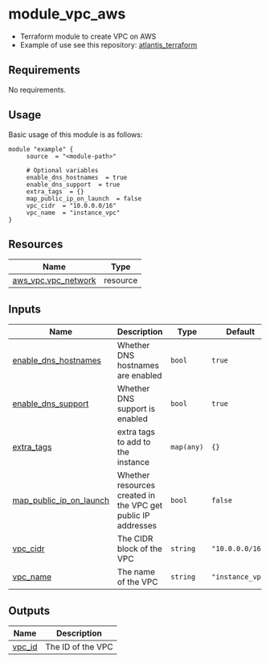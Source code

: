 # module_vpc_aws

- Terraform module to create VPC on AWS
- Example of use see this repository: [atlantis_terraform](https://github.com/pdaambrosio/atlantis_terraform)

<!-- BEGIN_AUTOMATED_TF_DOCS_BLOCK -->
## Requirements

No requirements.
## Usage
Basic usage of this module is as follows:
```hcl
module "example" {
	 source  = "<module-path>"

	 # Optional variables
	 enable_dns_hostnames  = true
	 enable_dns_support  = true
	 extra_tags  = {}
	 map_public_ip_on_launch  = false
	 vpc_cidr  = "10.0.0.0/16"
	 vpc_name  = "instance_vpc"
}
```
## Resources

| Name | Type |
|------|------|
| [aws_vpc.vpc_network](https://registry.terraform.io/providers/hashicorp/aws/latest/docs/resources/vpc) | resource |
## Inputs

| Name | Description | Type | Default | Required |
|------|-------------|------|---------|:--------:|
| <a name="input_enable_dns_hostnames"></a> [enable\_dns\_hostnames](#input\_enable\_dns\_hostnames) | Whether DNS hostnames are enabled | `bool` | `true` | no |
| <a name="input_enable_dns_support"></a> [enable\_dns\_support](#input\_enable\_dns\_support) | Whether DNS support is enabled | `bool` | `true` | no |
| <a name="input_extra_tags"></a> [extra\_tags](#input\_extra\_tags) | extra tags to add to the instance | `map(any)` | `{}` | no |
| <a name="input_map_public_ip_on_launch"></a> [map\_public\_ip\_on\_launch](#input\_map\_public\_ip\_on\_launch) | Whether resources created in the VPC get public IP addresses | `bool` | `false` | no |
| <a name="input_vpc_cidr"></a> [vpc\_cidr](#input\_vpc\_cidr) | The CIDR block of the VPC | `string` | `"10.0.0.0/16"` | no |
| <a name="input_vpc_name"></a> [vpc\_name](#input\_vpc\_name) | The name of the VPC | `string` | `"instance_vpc"` | no |
## Outputs

| Name | Description |
|------|-------------|
| <a name="output_vpc_id"></a> [vpc\_id](#output\_vpc\_id) | The ID of the VPC |
<!-- END_AUTOMATED_TF_DOCS_BLOCK -->